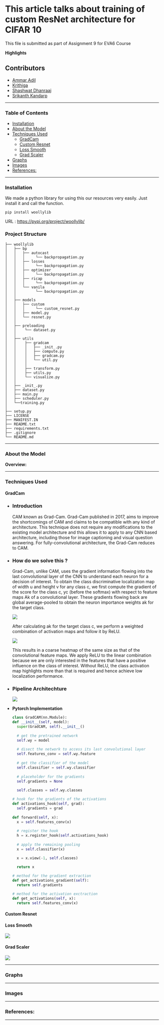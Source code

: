 # This article talks about training of custom ResNet architecture for CIFAR 10

This file is submitted as part of Assignment 9 for EVA6 Course

**Highlights**

## Contributors

* [Ammar Adil](https://github.com/adilsammar)
* [Krithiga](https://github.com/BottleSpink)
* [Shashwat Dhanraaj](https://github.com/sdhanraaj12)
* [Srikanth Kandarp](https://github.com/Srikanth-Kandarp)

---

### Table of Contents
- [Installation](#installation)
- [About the Model](#about-the-model)
- [Techniques Used](#techniques-used)
  - [GradCam](#gradcam)
  - [Custom Resnet](#custom-resnet)
  - [Loss Smooth](#loss-smooth)
  - [Grad Scaler](#grad-scaler)
- [Graphs](#graphs)
- [Images](#images)
- [References:](#references)

___
### Installation

We made a python library for using this our resources very easily. Just install it and call the function.

```
pip install woollylib
```

URL : https://pypi.org/project/woollylib/

### Project Structure 

```
├── woollylib
│   ├── bp
│   │   ├── autocast
│   │   │     └── backpropagation.py   
│   │   ├── losses
│   │   │     └── backpropagation.py  
│   │   ├── optimizer
│   │   │     └── backpropagation.py  
│   │   ├── ricap
│   │   │     └── backpropagation.py   
│   │   └── vanila  
│   │         └── backpropagation.py   
│   │ 
│   ├── models
│   │   ├── custom
│   │   │     └── custom_resnet.py 
│   │   ├── model.py
│   │   └── resnet.py
│   │ 
│   ├── preloading
│   │    └── dataset.py 
│   │ 
│   ├── utils
│   │    ├── gradcam
│   │    │   ├── _init_.py
│   │    │   ├── compute.py
│   │    │   ├── gradcam.py
│   │    │   └── util.py   
│   │    │
│   │    ├── transform.py 
│   │    ├── utils.py 
│   │    └── visualize.py 
│   │ 
│   ├── _init_.py
│   ├── dataset.py
│   ├── main.py
│   ├── scheduler.py
│   └──training.py
│   
├── setup.py
├── LICENSE
├── MANIFEST.IN
├── README.txt
├── requirements.txt
├── .gitignore
└── README.md
```


___

### About the Model

**Overview:**

---
### Techniques Used


#### GradCam

  * ### Introduction 
    CAM known as Grad-Cam. Grad-Cam published in 2017, aims to improve the shortcomings of CAM and claims to be compatible with any kind of architecture. This technique does not require any modifications to the existing model architecture and this allows it to apply to any CNN based architecture, including those for image captioning and visual question answering. For fully-convolutional architecture, the Grad-Cam reduces to CAM.
  * ### How do we solve this ?
    Grad-Cam, unlike CAM, uses the gradient information flowing into the last convolutional layer of the CNN to understand each neuron for a decision of interest. To obtain the class discriminative localization map of width u and height v for any class c, we first compute the gradient of the score for the class c, yc (before the softmax) with respect to feature maps Ak of a convolutional layer. These gradients flowing back are global average-pooled to obtain the neuron importance weights ak for the target class.

    <image src='assets/Weights_1.png'>

    After calculating ak for the target class c, we perform a weighted combination of activation maps and follow it by ReLU.

    <image src='assets/Linear_Combination.png' >

    This results in a coarse heatmap of the same size as that of the convolutional feature maps. We apply ReLU to the linear combination because we are only interested in the features that have a positive influence on the class of interest. Without ReLU, the class activation map highlights more than that is required and hence achieve low localization performance.

  * ### Pipeline Architechture 
    <image src='assets/Pipeline_arch.png' >

  * <b> Pytorch Implementation </b> 
      ```python
      class GradCAM(nn.Module):
    def __init__(self, model):
        super(GradCAM, self).__init__()
        
        # get the pretrained network
        self.wy = model
        
        # disect the network to access its last convolutional layer
        self.features_conv = self.wy.feature
        
        # get the classifier of the model
        self.classifier = self.wy.classifier
        
        # placeholder for the gradients
        self.gradients = None
        
        self.classes = self.wy.classes
    
    # hook for the gradients of the activations
    def activations_hook(self, grad):
        self.gradients = grad
        
    def forward(self, x):
        x = self.features_conv(x)
        
        # register the hook
        h = x.register_hook(self.activations_hook)
        
        # apply the remaining pooling
        x = self.classifier(x)

        x = x.view(-1, self.classes)
        
        return x
    
    # method for the gradient extraction
    def get_activations_gradient(self):
        return self.gradients
    
    # method for the activation exctraction
    def get_activations(self, x):
        return self.features_conv(x)
      ```


#### Custom Resnet


#### Loss Smooth

<image src='assets/Loss.png' >


#### Grad Scaler

<image src='assets/gradscaler.png' >

---

### Graphs

---

### Images

---

### References:

---
